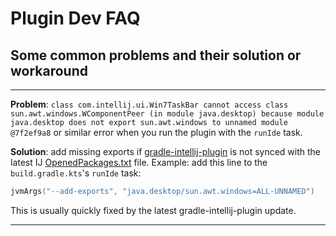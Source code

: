 # Plugin Dev FAQ

## Some common problems and their solution or workaround

---

**Problem**: `class com.intellij.ui.Win7TaskBar cannot access class sun.awt.windows.WComponentPeer (in module java.desktop) because module java.desktop does not export sun.awt.windows to unnamed module @7f2ef9a8` or similar error when you run the plugin with the `runIde` task.

**Solution**: add missing exports if [gradle-intellij-plugin](https://github.com/JetBrains/gradle-intellij-plugin) is not synced with the latest IJ [OpenedPackages.txt](https://raw.githubusercontent.com/JetBrains/intellij-community/master/plugins/devkit/devkit-core/src/run/OpenedPackages.txt) file. Example: add this line to the `build.gradle.kts`'s `runIde` task: 
```kotlin
jvmArgs("--add-exports", "java.desktop/sun.awt.windows=ALL-UNNAMED")
```

This is usually quickly fixed by the latest gradle-intellij-plugin update.

---


